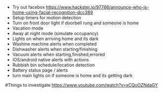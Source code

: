 - Try out facebox  https://www.hackster.io/97766/announce-who-is-home-using-facial-recognition-dcc389
- Setup timers for motion detection
- Turn on front door light if doorbell rung and someone is home
- Vacation mode
- Away at night mode (simulate occupancy)
- Lights on when arriving home and its dark
- Washine machine alerts when completed
- Dishwasher alerts when starting/finishing
- Vacuum alerts when starting,finished,errored
- iOS/android native alerts with actions
- Rubbish bin schedule/location detection
- Battery status page / alerts
- turn main lights on if someone is home and its getting dark

#Things to investigate
https://www.youtube.com/watch?v=xCQoOZNdaGY

